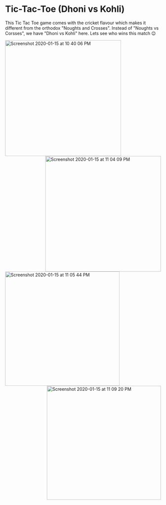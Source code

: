 # Tic-Tac-Toe (Dhoni vs Kohli)
This Tic Tac Toe game comes with the cricket flavour which makes it different from the orthodox "Noughts and Crosses". Instead of "Noughts vs Corsses", we have "Dhoni vs Kohli" here. Lets see who wins this match 😉

<img width="375" alt="Screenshot 2020-01-15 at 10 40 06 PM" src="https://user-images.githubusercontent.com/47595149/72455082-20c5dd80-37e8-11ea-86a0-9caaa7d0ee04.png"> <img width="374" align = "right" alt="Screenshot 2020-01-15 at 11 04 09 PM" src="https://user-images.githubusercontent.com/47595149/72456811-6932ca80-37eb-11ea-9201-f334456dca6e.png">
<img width="370" alt="Screenshot 2020-01-15 at 11 05 44 PM" src="https://user-images.githubusercontent.com/47595149/72456921-97180f00-37eb-11ea-9a9b-ec3b9df7e9f1.png"> <img width="369" align = "right" alt="Screenshot 2020-01-15 at 11 09 20 PM" src="https://user-images.githubusercontent.com/47595149/72457207-186fa180-37ec-11ea-867a-609670851dda.png">
